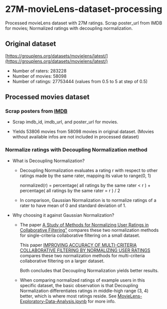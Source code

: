 # 27M-movieLens-dataset-processing
Processed movieLens dataset with 27M ratings. Scrap poster_url from IMDB for movies; Normalized ratings with decoupling normalization.

## Original dataset
[https://grouplens.org/datasets/movielens/latest/](https://grouplens.org/datasets/movielens/latest/)
* Number of raters: 283228
* Number of movies: 58098
* Number of ratings: 27753444 (values from 0.5 to 5 at step of 0.5)

## Processed movies dataset

### Scrap posters from [IMDB](https://www.imdb.com/)
* Scrap imdb_id, imdb_url, and poster_url for movies. 

* Yields 53806 movies from 58098 movies in original dataset. (Movies without available infos are not included in processed dataset)

### Normalize ratings with Decoupling Normalization method

* What is Decoupling Normalization?

  * Decoupling Normalization evaluates a rating r with respect to other ratings made by the same rater, mapping its value to range(0, 1)
  
    normalized(r) = percentage( all ratings by the same rater < r ) + percentage( all ratings by the same rater = r ) / 2
  
  * In comparison, Gaussian Normalization is to normalize ratings of a rater to have mean of 0 and standard deviation of 1.

* Why choosing it against Gaussian Normalization?

  * The paper [A Study of Methods for Normalizing User Ratings in Collaborative Filtering"](https://www.cs.purdue.edu/homes/lsi/sigir04-cf-norm.pdf) compares these two normalization methods for single-criteria collaborative filtering on a small dataset.
  
    This paper [IMPROVING ACCURACY OF MULTI-CRITERIA COLLABORATIVE FILTERING BY NORMALIZING USER RATINGS](https://pdfs.semanticscholar.org/0a38/aa813f16540ba2eaa3eda3a08f7c3814e079.pdf) compares these two normalization methods for multi-criteria collaborative filtering on a larger dataset.
    
    Both concludes that Decoupling Normalization yields better results.

  * When comparing normalized ratings of example users in this specific dataset, the basic observation is that Decoupling Normalization differentiates ratings in middle-high range (3, 4) better, which is where most ratings reside. See [MovieLens-Exploratory-Data-Analysis.ipynb](./MovieLens-Exploratory-Data-Analysis.ipynb) for more info.
